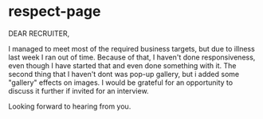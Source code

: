 # respect-page

DEAR RECRUITER,

I managed to meet most of the required business targets, but due to illness last week I ran out of time. 
Because of that, I haven't done responsiveness, even though I have started that and even done something with it.
The second thing that I haven't dont was pop-up gallery, but i added some "gallery" effects on images.
I would be grateful for an opportunity to discuss it further if invited for an interview.

Looking forward to hearing from you.

